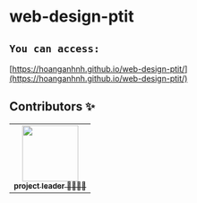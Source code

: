 # web-design-ptit

## `You can access:`
[https://hoanganhnh.github.io/web-design-ptit/](https://hoanganhnh.github.io/web-design-ptit/)

## Contributors ✨
<table>
    <tr>
        <td align="center">
            <a href="https://www.codimiracle.com">
                <img src="https://avatars.githubusercontent.com/u/75961695?v=4" width="100px;" alt=""/>
                <br />
                <sub><b>project leader 📖👀💬📢</b></sub>
            </a>
            <br />
        </td>
    </tr>
</table>
